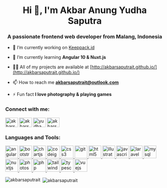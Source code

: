 <h1 align="center">Hi 👋, I'm Akbar Anung Yudha Saputra</h1>
<h3 align="center">A passionate frontend web developer from Malang, Indonesia</h3>

- 🔭 I’m currently working on [Keeppack.id](https://keeppack.id/)

- 🌱 I’m currently learning **Angular 10 & Nuxt.js**

- 👨‍💻 All of my projects are available at [http://akbarsaputrait.github.io/](http://akbarsaputrait.github.io/)

- 📫 How to reach me **akbarsaputrait@outlook.com**

- ⚡ Fun fact **I love photography & playing games**

<p align="left">
<h3 align="left">Connect with me:</h3>
<a href="https://twitter.com/akbarsaputrait" target="blank"><img align="center" src="https://cdn.jsdelivr.net/npm/simple-icons@3.0.1/icons/twitter.svg" alt="akbarsaputrait" height="30" width="40" /></a>
<a href="https://linkedin.com/in/akbarsaputrait" target="blank"><img align="center" src="https://cdn.jsdelivr.net/npm/simple-icons@3.0.1/icons/linkedin.svg" alt="akbarsaputrait" height="30" width="40" /></a>
<a href="https://fb.com/yudhaweb" target="blank"><img align="center" src="https://cdn.jsdelivr.net/npm/simple-icons@3.0.1/icons/facebook.svg" alt="yudhaweb" height="30" width="40" /></a>
<a href="https://instagram.com/akbarsaputrait" target="blank"><img align="center" src="https://cdn.jsdelivr.net/npm/simple-icons@3.0.1/icons/instagram.svg" alt="akbarsaputrait" height="30" width="40" /></a>
</p>

<h3 align="left">Languages and Tools:</h3>
<p align="left"> <a href="https://angular.io" target="_blank"> <img src="https://devicons.github.io/devicon/devicon.git/icons/angularjs/angularjs-original.svg" alt="angularjs" width="40" height="40"/> </a> <a href="https://getbootstrap.com" target="_blank"> <img src="https://devicons.github.io/devicon/devicon.git/icons/bootstrap/bootstrap-plain.svg" alt="bootstrap" width="40" height="40"/> </a> <a href="https://www.chartjs.org" target="_blank"> <img src="https://www.chartjs.org/media/logo-title.svg" alt="chartjs" width="40" height="40"/> </a> <a href="https://codeigniter.com" target="_blank"> <img src="https://cdn.worldvectorlogo.com/logos/codeigniter.svg" alt="codeigniter" width="40" height="40"/> </a> <a href="https://www.w3schools.com/css/" target="_blank"> <img src="https://devicons.github.io/devicon/devicon.git/icons/css3/css3-original-wordmark.svg" alt="css3" width="40" height="40"/> </a> <a href="https://git-scm.com/" target="_blank"> <img src="https://www.vectorlogo.zone/logos/git-scm/git-scm-icon.svg" alt="git" width="40" height="40"/> </a> <a href="https://www.w3.org/html/" target="_blank"> <img src="https://devicons.github.io/devicon/devicon.git/icons/html5/html5-original-wordmark.svg" alt="html5" width="40" height="40"/> </a> <a href="https://www.adobe.com/in/products/illustrator.html" target="_blank"> <img src="https://www.vectorlogo.zone/logos/adobe_illustrator/adobe_illustrator-icon.svg" alt="illustrator" width="40" height="40"/> </a> <a href="https://developer.mozilla.org/en-US/docs/Web/JavaScript" target="_blank"> <img src="https://devicons.github.io/devicon/devicon.git/icons/javascript/javascript-original.svg" alt="javascript" width="40" height="40"/> </a> <a href="https://laravel.com/" target="_blank"> <img src="https://devicons.github.io/devicon/devicon.git/icons/laravel/laravel-plain-wordmark.svg" alt="laravel" width="40" height="40"/> </a> <a href="https://www.mysql.com/" target="_blank"> <img src="https://devicons.github.io/devicon/devicon.git/icons/mysql/mysql-original-wordmark.svg" alt="mysql" width="40" height="40"/> </a> <a href="https://nuxtjs.org/" target="_blank"> <img src="https://www.vectorlogo.zone/logos/nuxtjs/nuxtjs-icon.svg" alt="nuxtjs" width="40" height="40"/> </a> <a href="https://www.photoshop.com/en" target="_blank"> <img src="https://devicons.github.io/devicon/devicon.git/icons/photoshop/photoshop-plain.svg" alt="photoshop" width="40" height="40"/> </a> <a href="https://www.php.net" target="_blank"> <img src="https://devicons.github.io/devicon/devicon.git/icons/php/php-original.svg" alt="php" width="40" height="40"/> </a> <a href="https://tailwindcss.com/" target="_blank"> <img src="https://www.vectorlogo.zone/logos/tailwindcss/tailwindcss-icon.svg" alt="tailwind" width="40" height="40"/> </a> <a href="https://www.typescriptlang.org/" target="_blank"> <img src="https://devicons.github.io/devicon/devicon.git/icons/typescript/typescript-original.svg" alt="typescript" width="40" height="40"/> </a> <a href="https://vuejs.org/" target="_blank"> <img src="https://devicons.github.io/devicon/devicon.git/icons/vuejs/vuejs-original-wordmark.svg" alt="vuejs" width="40" height="40"/> </a> </p>

<p><img align="left" src="https://github-readme-stats.vercel.app/api/top-langs/?username=akbarsaputrait&layout=compact" alt="akbarsaputrait" /></p>

<p>&nbsp;<img align="center" src="https://github-readme-stats.vercel.app/api?username=akbarsaputrait&show_icons=true" alt="akbarsaputrait" /></p>
